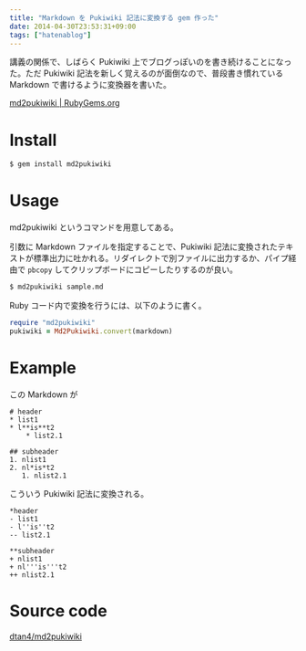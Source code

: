 ```yaml
---
title: "Markdown を Pukiwiki 記法に変換する gem 作った"
date: 2014-04-30T23:53:31+09:00
tags: ["hatenablog"]
---
```


講義の関係で、しばらく Pukiwiki 上でブログっぽいのを書き続けることになった。ただ Pukiwiki 記法を新しく覚えるのが面倒なので、普段書き慣れている Markdown で書けるように変換器を書いた。

[md2pukiwiki | RubyGems.org](https://rubygems.org/gems/md2pukiwiki)

# Install

```sh
$ gem install md2pukiwiki
```

# Usage

md2pukiwiki というコマンドを用意してある。

引数に Markdown ファイルを指定することで、Pukiwiki 記法に変換されたテキストが標準出力に吐かれる。リダイレクトで別ファイルに出力するか、パイプ経由で `pbcopy` してクリップボードにコピーしたりするのが良い。

```sh
$ md2pukiwiki sample.md
```

Ruby コード内で変換を行うには、以下のように書く。


```ruby
require "md2pukiwiki"
pukiwiki = Md2Pukiwiki.convert(markdown)
```

# Example

この Markdown が

```
# header
* list1
* l**is**t2
    * list2.1

## subheader
1. nlist1
2. nl*is*t2
   1. nlist2.1
```

こういう Pukiwiki 記法に変換される。

```
*header
- list1
- l''is''t2
-- list2.1

**subheader
+ nlist1
+ nl'''is'''t2
++ nlist2.1
```

# Source code
[dtan4/md2pukiwiki](https://github.com/dtan4/md2pukiwiki)
